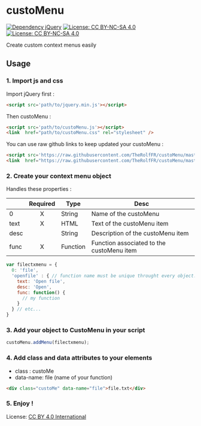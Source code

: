 # custoMenu
[![Dependency jQuery](https://img.shields.io/badge/Dependency-jQuery-red.svg)](https://jquery.com/)
[![License: CC BY-NC-SA 4.0](https://img.shields.io/badge/License-CC%20BY--NC--SA%204.0-lightgrey.svg)](https://creativecommons.org/licenses/by-nc-sa/4.0/)
[![License: CC BY-NC-SA 4.0](https://licensebuttons.net/l/by-nc-sa/4.0/80x15.png)](https://creativecommons.org/licenses/by-nc-sa/4.0/)

Create custom context menus easily

## Usage
### 1. Import js and css
Import jQuery first :
```html
<script src='path/to/jquery.min.js'></script>
```
Then custoMenu :
```html
<script src='path/to/custoMenu.js'></script>
<link  href="path/to/custoMenu.css" rel="stylesheet" />
```
You can use raw github links to keep updated your custoMenu :
```html
<script src='https://raw.githubusercontent.com/TheRolfFR/custoMenu/master/custoMenu.js'></script>
<link  href="https://raw.githubusercontent.com/TheRolfFR/custoMenu/master/custoMenu.css" rel="stylesheet" />
```
### 2. Create your context menu object
Handles these properties :

|      | Required |Type          | Desc |
| ---- |:--------:|------------- | ---- |
| 0    | X        | String       | Name of the custoMenu |
| text | X        | HTML         | Text of the custoMenu item |
| desc |          | String       | Description of the custoMenu item |
| func | X        | Function     | Function associated to the custoMenu item |
```javascript
var filectxmenu = {
  0: 'file',
  'openfile' : { // function name must be unique throught every object. If not the last function will be choosed
    text: 'Open file',
    desc: 'Open',
    func: function() { 
      // my function
    }
  } // etc...
}
  ```
### 3. Add your object to CustoMenu in your script
```javascript
custoMenu.addMenu(filectxmenu);
```
### 4. Add class and data attributes to your elements
  * class : custoMe
  * data-name: file (name of your function)
```html
<div class="custoMe" data-name="file">file.txt</div>
```
### 5. Enjoy !


License: <a href="http://creativecommons.org/licenses/by-nc-sa/4.0/">CC BY 4.0 International</a>
